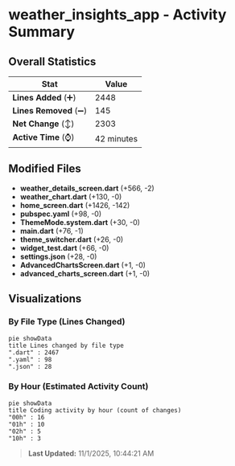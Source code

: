 # weather_insights_app - Activity Summary 

## Overall Statistics

| Stat                   | Value                                                             |
| ---------------------- | ----------------------------------------------------------------- |
| **Lines Added** (➕)   | 2448                                          |
| **Lines Removed** (➖) | 145                                        |
| **Net Change** (↕)    | 2303                |
| **Active Time** (⌚)   | 42 minutes |


## Modified Files
- **weather_details_screen.dart** (+566, -2)
- **weather_chart.dart** (+130, -0)
- **home_screen.dart** (+1426, -142)
- **pubspec.yaml** (+98, -0)
- **ThemeMode.system.dart** (+30, -0)
- **main.dart** (+76, -1)
- **theme_switcher.dart** (+26, -0)
- **widget_test.dart** (+66, -0)
- **settings.json** (+28, -0)
- **AdvancedChartsScreen.dart** (+1, -0)
- **advanced_charts_screen.dart** (+1, -0)

## Visualizations

### By File Type (Lines Changed)

```mermaid
pie showData
title Lines changed by file type
".dart" : 2467
".yaml" : 98
".json" : 28
```

### By Hour (Estimated Activity Count)

```mermaid
pie showData
title Coding activity by hour (count of changes)
"00h" : 16
"01h" : 10
"02h" : 5
"10h" : 3
```


> **Last Updated:** 11/1/2025, 10:44:21 AM